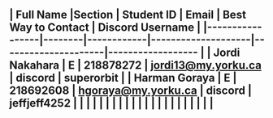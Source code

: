 |    Full Name    |Section | Student ID | Email              | Best Way to Contact | Discord Username
|
|-----------------|--------|------------|--------------------|---------------------|------------------
|
| Jordi Nakahara |   E    |  218878272 | jordi13@my.yorku.ca |        discord      | superorbit 
|
| Harman Goraya  |   E    | 218692608  | hgoraya@my.yorku.ca |        discord      | jeffjeff4252
|
| | | | | |
|
| | | | | |
|
| | | | | |
|
---
